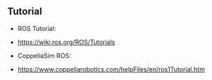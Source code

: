 
## Tutorial 
* ROS Tutorial:
 * https://wiki.ros.org/ROS/Tutorials

* CoppeliaSim ROS:
 * https://www.coppeliarobotics.com/helpFiles/en/ros1Tutorial.htm


